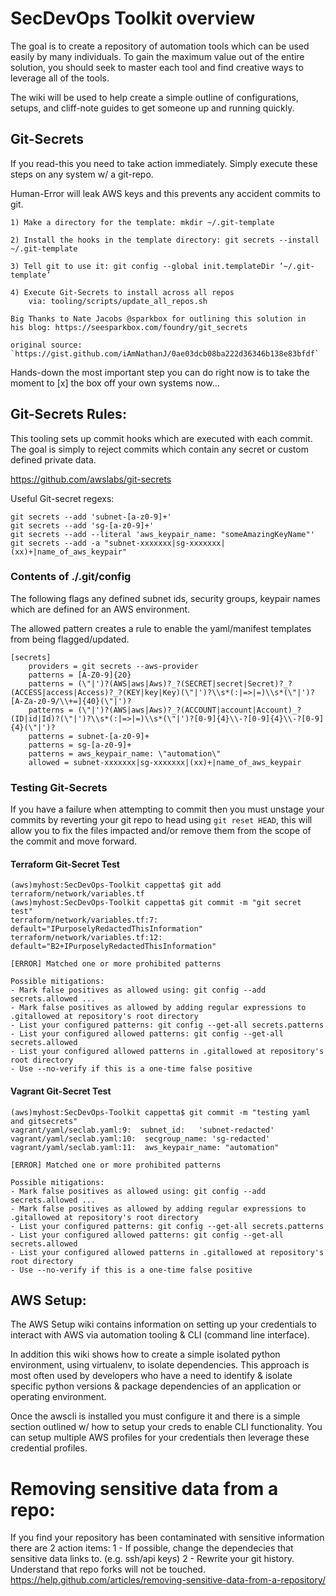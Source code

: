 # SecDevOps Toolkit overview
The goal is to create a repository of automation tools which can be used easily by many individuals. To gain the maximum value out of the entire solution, you should seek to master each tool and find creative ways to leverage all of the tools.  

The wiki will be used to help create a simple outline of configurations, setups, and cliff-note guides to get someone up and running quickly.
    
## Git-Secrets
    
If you read-this you need to take action immediately. Simply execute 
these steps on any system w/ a git-repo.  

Human-Error will leak AWS keys and this prevents any accident commits to git.

    1) Make a directory for the template: mkdir ~/.git-template

    2) Install the hooks in the template directory: git secrets --install ~/.git-template

    3) Tell git to use it: git config --global init.templateDir ’~/.git-template’

    4) Execute Git-Secrets to install across all repos 
        via: tooling/scripts/update_all_repos.sh
        
    Big Thanks to Nate Jacobs @sparkbox for outlining this solution in 
    his blog: https://seesparkbox.com/foundry/git_secrets
    
    original source: `https://gist.github.com/iAmNathanJ/0ae03dcb08ba222d36346b138e83bfdf`

Hands-down the most important step you can do right now is 
 to take the moment to [x] the box off your own systems now...


## Git-Secrets Rules:
This tooling sets up commit hooks which are executed with each commit.  The goal is simply to reject commits which contain any secret or custom defined private data.

https://github.com/awslabs/git-secrets

Useful Git-secret regexs:

  ```
  git secrets --add 'subnet-[a-z0-9]+'
  git secrets --add 'sg-[a-z0-9]+'
  git secrets --add --literal 'aws_keypair_name: "someAmazingKeyName"'
  git secrets --add -a "subnet-xxxxxxx|sg-xxxxxxx|(xx)+|name_of_aws_keypair"
  ```


### Contents of ./.git/config
The following flags any defined subnet ids, security groups, keypair names which are defined for an AWS environment.  

The allowed pattern creates a rule to enable the yaml/manifest templates from being flagged/updated.  

```
[secrets]
	providers = git secrets --aws-provider
	patterns = [A-Z0-9]{20}
	patterns = (\"|')?(AWS|aws|Aws)?_?(SECRET|secret|Secret)?_?(ACCESS|access|Access)?_?(KEY|key|Key)(\"|')?\\s*(:|=>|=)\\s*(\"|')?[A-Za-z0-9/\\+=]{40}(\"|')?
	patterns = (\"|')?(AWS|aws|Aws)?_?(ACCOUNT|account|Account)_?(ID|id|Id)?(\"|')?\\s*(:|=>|=)\\s*(\"|')?[0-9]{4}\\-?[0-9]{4}\\-?[0-9]{4}(\"|')?
	patterns = subnet-[a-z0-9]+
	patterns = sg-[a-z0-9]+
	patterns = aws_keypair_name: \"automation\"
	allowed = subnet-xxxxxxx|sg-xxxxxxx|(xx)+|name_of_aws_keypair
```


### Testing Git-Secrets
If you have a failure when attempting to commit then you must unstage your commits by reverting your git repo to head using `git reset HEAD`, 
this will allow you to fix the files impacted and/or remove them from the scope of the commit and move forward.

#### Terraform Git-Secret Test
```
(aws)myhost:SecDevOps-Toolkit cappetta$ git add terraform/network/variables.tf
(aws)myhost:SecDevOps-Toolkit cappetta$ git commit -m "git secret test"
terraform/network/variables.tf:7:  default="IPurposelyRedactedThisInformation"
terraform/network/variables.tf:12:  default="B2+IPurposelyRedactedThisInformation"

[ERROR] Matched one or more prohibited patterns

Possible mitigations:
- Mark false positives as allowed using: git config --add secrets.allowed ...
- Mark false positives as allowed by adding regular expressions to .gitallowed at repository's root directory
- List your configured patterns: git config --get-all secrets.patterns
- List your configured allowed patterns: git config --get-all secrets.allowed
- List your configured allowed patterns in .gitallowed at repository's root directory
- Use --no-verify if this is a one-time false positive
```

#### Vagrant Git-Secret Test
```
(aws)myhost:SecDevOps-Toolkit cappetta$ git commit -m "testing yaml and gitsecrets"
vagrant/yaml/seclab.yaml:9:  subnet_id:   'subnet-redacted'
vagrant/yaml/seclab.yaml:10:  secgroup_name: 'sg-redacted'
vagrant/yaml/seclab.yaml:11:  aws_keypair_name: "automation"

[ERROR] Matched one or more prohibited patterns

Possible mitigations:
- Mark false positives as allowed using: git config --add secrets.allowed ...
- Mark false positives as allowed by adding regular expressions to .gitallowed at repository's root directory
- List your configured patterns: git config --get-all secrets.patterns
- List your configured allowed patterns: git config --get-all secrets.allowed
- List your configured allowed patterns in .gitallowed at repository's root directory
- Use --no-verify if this is a one-time false positive
```

## AWS Setup:
 The AWS Setup wiki contains information on setting up your credentials to interact with AWS via automation tooling & CLI (command line interface).  
 
 In addition this wiki shows how to create a simple isolated python environment, using virtualenv, to isolate dependencies.  This approach is most often used by developers who
 have a need to identify & isolate specific python versions & package dependencies of an application or operating environment.
  
 Once the awscli is installed you must configure it and there is a simple section outlined w/ how to setup your creds to enable CLI functionality.  You can setup multiple AWS profiles for your credentials then leverage these credential profiles.
   
# Removing sensitive data from a repo:
If you find your repository has been contaminated with sensitive information there are 2 action items:
1 - If possible, change the dependecies that sensitive data links to.  (e.g. ssh/api keys)
2 - Rewrite your git history.  Understand that repo forks will not be touched.
    https://help.github.com/articles/removing-sensitive-data-from-a-repository/